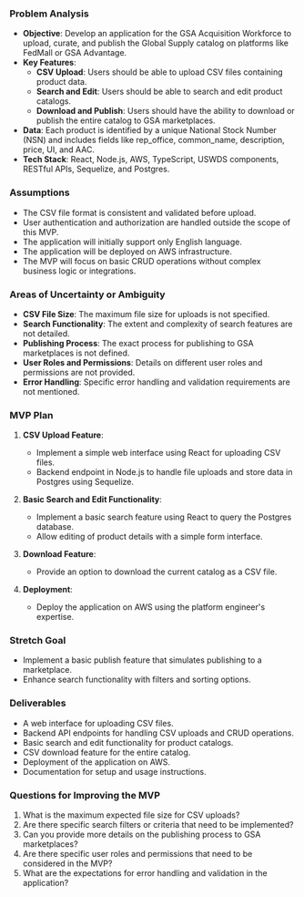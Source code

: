 ### Problem Analysis

- **Objective**: Develop an application for the GSA Acquisition Workforce to upload, curate, and publish the Global Supply catalog on platforms like FedMall or GSA Advantage.
- **Key Features**:
  - **CSV Upload**: Users should be able to upload CSV files containing product data.
  - **Search and Edit**: Users should be able to search and edit product catalogs.
  - **Download and Publish**: Users should have the ability to download or publish the entire catalog to GSA marketplaces.
- **Data**: Each product is identified by a unique National Stock Number (NSN) and includes fields like rep_office, common_name, description, price, UI, and AAC.
- **Tech Stack**: React, Node.js, AWS, TypeScript, USWDS components, RESTful APIs, Sequelize, and Postgres.

### Assumptions

- The CSV file format is consistent and validated before upload.
- User authentication and authorization are handled outside the scope of this MVP.
- The application will initially support only English language.
- The application will be deployed on AWS infrastructure.
- The MVP will focus on basic CRUD operations without complex business logic or integrations.

### Areas of Uncertainty or Ambiguity

- **CSV File Size**: The maximum file size for uploads is not specified.
- **Search Functionality**: The extent and complexity of search features are not detailed.
- **Publishing Process**: The exact process for publishing to GSA marketplaces is not defined.
- **User Roles and Permissions**: Details on different user roles and permissions are not provided.
- **Error Handling**: Specific error handling and validation requirements are not mentioned.

### MVP Plan

1. **CSV Upload Feature**:
   - Implement a simple web interface using React for uploading CSV files.
   - Backend endpoint in Node.js to handle file uploads and store data in Postgres using Sequelize.

2. **Basic Search and Edit Functionality**:
   - Implement a basic search feature using React to query the Postgres database.
   - Allow editing of product details with a simple form interface.

3. **Download Feature**:
   - Provide an option to download the current catalog as a CSV file.

4. **Deployment**:
   - Deploy the application on AWS using the platform engineer's expertise.

### Stretch Goal

- Implement a basic publish feature that simulates publishing to a marketplace.
- Enhance search functionality with filters and sorting options.

### Deliverables

- A web interface for uploading CSV files.
- Backend API endpoints for handling CSV uploads and CRUD operations.
- Basic search and edit functionality for product catalogs.
- CSV download feature for the entire catalog.
- Deployment of the application on AWS.
- Documentation for setup and usage instructions.

### Questions for Improving the MVP

1. What is the maximum expected file size for CSV uploads?
2. Are there specific search filters or criteria that need to be implemented?
3. Can you provide more details on the publishing process to GSA marketplaces?
4. Are there specific user roles and permissions that need to be considered in the MVP?
5. What are the expectations for error handling and validation in the application?